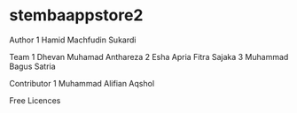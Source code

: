 # stembaappstore2

Author
 1 Hamid Machfudin Sukardi

Team 
 1 Dhevan Muhamad Anthareza
 2 Esha Apria Fitra Sajaka
 3 Muhammad Bagus Satria

Contributor
 1 Muhammad Alifian Aqshol 

Free Licences
